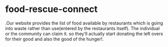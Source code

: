 # food-rescue-connect
.Our website provides the list of food available by restaurants which is going into waste rather than use(entered by the restaurants itself). The individual or the community can claim it.  so they’ll actually start donating the left overs for their good and also the good of the hunger!.
